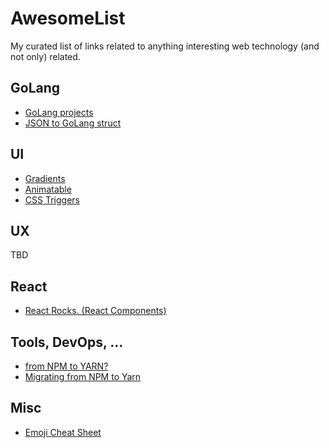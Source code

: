 # AwesomeList
My curated list of links related to anything interesting web technology (and not only) related.

## GoLang
- [GoLang projects](https://github.com/golang/go/wiki/projects)
- [JSON to GoLang struct](https://mholt.github.io/json-to-go/)

## UI
- [Gradients](https://webkul.github.io/coolhue/)
- [Animatable](http://leaverou.github.io/animatable/#)
- [CSS Triggers](https://csstriggers.com/)

## UX
TBD

## React
- [React Rocks. (React Components)](https://react.rocks/)

## Tools, DevOps, ...
- [from NPM to YARN?](http://www.blog.distelli.com/single-post/2016/12/14/Why-we-switched-from-NPM-to-Yarn)
- [Migrating from NPM to Yarn](https://yarnpkg.com/lang/en/docs/migrating-from-npm/)

## Misc
- [Emoji Cheat Sheet](https://www.webpagefx.com/tools/emoji-cheat-sheet/)
